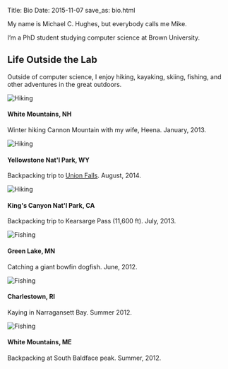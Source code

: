 Title: Bio
Date: 2015-11-07
save_as: bio.html

My name is Michael C. Hughes, but everybody calls me Mike.

I’m a PhD student studying computer science at Brown University.


## Life Outside the Lab

Outside of computer science, I enjoy hiking, kayaking, skiing, fishing, and other adventures in the great outdoors.


<div class="row">

  <div class="col-sm-6 col-md-4"> <div class="thumbnail">
      <img 
        src="{filename}/images/MikeAndHeena_CannonMtnHike_400.jpg"
        alt="Hiking">
      <div class="caption">
        <h4>White Mountains, NH</h4>
        <p>Winter hiking Cannon Mountain with my wife, Heena. January, 2013.</p>
      </div>
  </div></div>

  <div class="col-sm-6 col-md-4"><div class="thumbnail">
      <img 
        src="{filename}/images/Mike_YellowstoneUnionFalls_400.jpg"
        alt="Hiking">
      <div class="caption">
        <h4>Yellowstone Nat'l Park, WY</h4>
        <p>Backpacking trip to <a href="http://www.trailguidesyellowstone.com/yellowstone_hikes/union_falls_trail_yellowstone.php">Union Falls</a>. August, 2014.</p>
      </div>
  </div></div>

  <div class="col-sm-6 col-md-4"> <div class="thumbnail">
      <img 
        src="{filename}/images/Mike_KearsargePass_400.jpg"
        alt="Hiking">
      <div class="caption">
        <h4>King's Canyon Nat'l Park, CA</h4>
        <p>Backpacking trip to Kearsarge Pass (11,600 ft). July, 2013.</p>
      </div>
  </div></div>

  <div class="col-sm-6 col-md-4"> <div class="thumbnail">
      <img 
        src="{filename}/images/Mike_GiantDogfish_400.jpg"
        alt="Fishing">
      <div class="caption">
        <h4>Green Lake, MN</h4>
        <p>Catching a giant bowfin dogfish. June, 2012.</p>
      </div>
  </div></div>

  <div class="col-sm-6 col-md-4"> <div class="thumbnail">
      <img 
        src="{filename}/images/Mike_Kayak_400.jpg"
        alt="Fishing">
      <div class="caption">
        <h4>Charlestown, RI</h4>
        <p>Kaying in Narragansett Bay. Summer 2012.</p>
      </div>
  </div></div>


  <div class="col-sm-6 col-md-4"> <div class="thumbnail">
      <img 
        src="{filename}/images/Mike_Baldface_400.jpg"
        alt="Fishing">
      <div class="caption">
        <h4>White Mountains, ME</h4>
        <p>Backpacking at South Baldface peak. Summer, 2012.</p>
      </div>
  </div></div>

</div>
